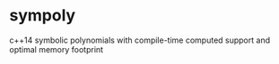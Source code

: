 # sympoly
c++14 symbolic polynomials with compile-time computed support and optimal memory footprint
